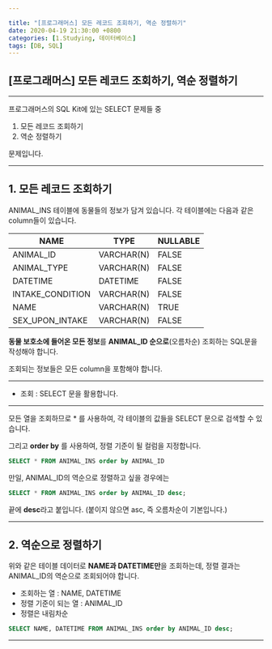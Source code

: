 ```yaml
---

title: "[프로그래머스] 모든 레코드 조회하기, 역순 정렬하기"
date: 2020-04-19 21:30:00 +0800
categories: [1.Studying, 데이터베이스]
tags: [DB, SQL]
---
```




## **[프로그래머스] 모든 레코드 조회하기, 역순 정렬하기**

------

프로그래머스의 SQL Kit에 있는 SELECT 문제들 중

1. 모든 레코드 조회하기
2. 역순 정렬하기

문제입니다.

------



## **1. 모든 레코드 조회하기**

ANIMAL_INS 테이블에 동물들의 정보가 담겨 있습니다. 각 테이블에는 다음과 같은 column들이 있습니다.

| NAME             | TYPE       | NULLABLE |
| ---------------- | ---------- | -------- |
| ANIMAL_ID        | VARCHAR(N) | FALSE    |
| ANIMAL_TYPE      | VARCHAR(N) | FALSE    |
| DATETIME         | DATETIME   | FALSE    |
| INTAKE_CONDITION | VARCHAR(N) | FALSE    |
| NAME             | VARCHAR(N) | TRUE     |
| SEX_UPON_INTAKE  | VARCHAR(N) | FALSE    |

**동물 보호소에 들어온 모든 정보**를 **ANIMAL_ID 순으로**(오름차순) 조회하는 SQL문을 작성해야 합니다.

조회되는 정보들은 모든 column을 포함해야 합니다.

------

* 조회 : SELECT 문을 활용합니다.

------

모든 열을 조회하므로 * 를 사용하여, 각 테이블의 값들을 SELECT 문으로 검색할 수 있습니다.

그리고 **order by** 를 사용하여, 정렬 기준이 될 컬럼을 지정합니다.



```sql
SELECT * FROM ANIMAL_INS order by ANIMAL_ID
```

만일, ANIMAL_ID의 역순으로 정렬하고 싶을 경우에는

```sql
SELECT * FROM ANIMAL_INS order by ANIMAL_ID desc;
```

끝에 **desc**라고 붙입니다. (붙이지 않으면 asc, 즉 오름차순이 기본입니다.)



------

## **2. 역순으로 정렬하기**

위와 같은 테이블 데이터로 **NAME과 DATETIME만**을 조회하는데, 정렬 결과는 ANIMAL_ID의 역순으로 조회되어야 합니다.

* 조회하는 열 : NAME, DATETIME
* 정렬 기준이 되는 열 : ANIMAL_ID
* 정렬은 내림차순

```sql
SELECT NAME, DATETIME FROM ANIMAL_INS order by ANIMAL_ID desc;
```

------

